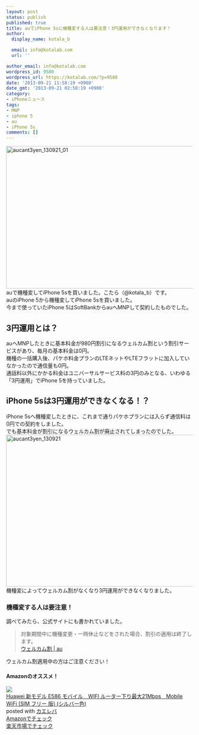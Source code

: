 ```yaml
---
layout: post
status: publish
published: true
title: auでiPhone 5sに機種変する人は要注意！3円運用ができなくなります！
author:
  display_name: kotala_b

  email: info@kotalab.com
  url: ''

author_email: info@kotalab.com
wordpress_id: 9580
wordpress_url: https://kotalab.com/?p=9580
date: '2013-09-21 11:58:19 +0900'
date_gmt: '2013-09-21 02:58:19 +0900'
category:
- iPhoneニュース
tags:
- MNP
- iphone 5
- au
- iPhone 5s
comments: []
---
```

<p><img src="https://kotalab.com/wp-content/uploads/aucant3yen_130921_01-546x384.png" alt="aucant3yen_130921_01" width="546" height="384" class="alignnone size-large wp-image-9582" /><br />
auで機種変してiPhone 5sを買いました。こたら（@kotala_b）です。<br />
auのiPhone 5から機種変してiPhone 5sを買いました。<br />
今まで使っていたiPhone 5はSoftBankからauへMNPして契約したものでした。<br />
<!--more--></p>
<h2>3円運用とは？</h2>
<p>auへMNPしたときに基本料金が980円割引になるウェルカム割という割引サービスがあり、毎月の基本料金は0円。<br />
機種の一括購入後、パケホ料金プランのLTEネットやLTEフラットに加入していなかったので通信量も0円。<br />
通話料以外にかかる料金はユニバーサルサービス料の3円のみとなる、いわゆる「3円運用」でiPhone 5を持っていました。</p>
<h2>iPhone 5sは3円運用ができなくなる！？</h2>
<p>iPhone 5sへ機種変したときに、これまで通りパケホプランには入らず通信料は0円での契約をしました。<br />
でも基本料金が割引になるウェルカム割が廃止されてしまったのでした。<br />
<img src="https://kotalab.com/wp-content/uploads/aucant3yen_130921-546x409.jpg" alt="aucant3yen_130921" width="546" height="409" class="alignnone size-large wp-image-9581" /><br />
機種変によってウェルカム割がなくなり3円運用ができなくなりました。</p>
<h3>機種変する人は要注意！</h3>
<p>調べてみたら、公式サイトにも書かれていました。</p>
<blockquote><p>
対象期間中に機種変更・一時休止などをされた場合、割引の適用は終了します。<br />
<a href="http://www.au.kddi.com/pr/welcomewari/" target="_blank">ウェルカム割 | au</a>
</p></blockquote>
<p>ウェルカム割適用中の方はご注意ください！</p>
<h4 class="aam">Amazonのオススメ！</h4>
<div class="kaerebalink-box">
<div class="kaerebalink-image"><a href="http://www.amazon.co.jp/exec/obidos/ASIN/B006VT8I76/same-22/ref=nosim/" rel="nofollow" target="_blank"><img src="http://ecx.images-amazon.com/images/I/31F942NVQIL._SL160_.jpg" style="border: none;" /></a></div>
<div class="kaerebalink-info">
<div class="kaerebalink-name"><a href="http://www.amazon.co.jp/exec/obidos/ASIN/B006VT8I76/same-22/ref=nosim/" rel="nofollow" target="_blank">Huawei 新モデル E586 モバイル　WIFI ルーター下り最大21Mbps　Mobile WiFi (SIM フリー 版) (シルバー色)</a>
<div class="kaerebalink-powered-date">posted with <a href="http://kaereba.com" rel="nofollow" target="_blank">カエレバ</a></div>
</div>
<div class="kaerebalink-detail"></div>
<div class="kaerebalink-link1">
<div class="shoplinkamazon"><a href="http://www.amazon.co.jp/gp/search?keywords=E586&__mk_ja_JP=%83J%83%5E%83J%83i&tag=same-22" rel="nofollow" target="_blank" title="アマゾン" >Amazonでチェック</a></div>
<div class="shoplinkrakuten"><a href="http://c.af.moshimo.com/af/c/click?a_id=374939&p_id=54&pc_id=54&pl_id=616&s_v=b5Rz2P0601xu&url=http%3A%2F%2Fsearch.rakuten.co.jp%2Fsearch%2Fmall%2FE586%2F-%2Ff.1-p.1-s.1-sf.0-st.A-v.2%3Fx%3D0" rel="nofollow" target="_blank" title="楽天市場" >楽天市場でチェック</a></div>
</div>
</div>
<div class="booklink-footer"></div>
</div>
